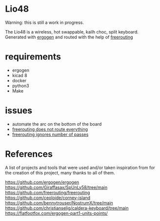 # Lio48
Warning: this is still a work in progress.

The Lio48 is a wireless, hot swappable, kailh choc, split keyboard.  
Generated with [ergogen](https://github.com/ergogen/ergogen) and routed with the help of
[freerouting](https://github.com/freerouting/freerouting)

# requirements
- ergogen
- kicad 8
- docker
- python3
- Make

# issues
- automate the arc on the bottom of the board
- [freerouting does not route everything](https://github.com/freerouting/freerouting/issues/367)
- [freerouting ignores number of passes](https://github.com/freerouting/freerouting/issues/376)

# References
A list of projects and tools that were used and/or taken inspiration from for the creation of this project, many thanks to all of them.

https://github.com/ergogen/ergogen
https://github.com/Giraffasax/SpUnLy58/tree/main
https://github.com/freerouting/freerouting
https://github.com/ceoloide/corney-island
https://github.com/bennytrouser/NostrumX/tree/main
https://github.com/christianselig/caldera-keyboard/tree/main
https://flatfootfox.com/ergogen-part1-units-points/

